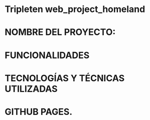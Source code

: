 # Tripleten web_project_homeland

# NOMBRE DEL PROYECTO:

<!-- WEB_PROJECT_HOMELAND -->

# FUNCIONALIDADES

<!-- El proyecto tiene como objetivo realizar prácticas de diseño responsivo con una pagina web.
Posee puntos de ruptura en 544px y 1024px, haciendosé cambios en la tipografía y tamaño de elementos.-->

# TECNOLOGÍAS Y TÉCNICAS UTILIZADAS

<!-- Con el fin de que la página web sea responsiva, se otorgan puntos de ruptura en 544px y 1024px,, ello a manera de que la tipografía, imagen y demás elementos puedan cambiar en sus dimensiones y puedan ser mucho más dinámicos a la hora de que la página web sea vista en diferentes dispositivos.-->

# GITHUB PAGES.

<!-- -->
